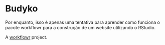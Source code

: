 # Budyko

Por enquanto, isso é apenas uma tentativa para aprender como funciona o pacote workflowr para a construção de um website utilizando o RStudio.

A [workflowr][] project.

[workflowr]: https://github.com/workflowr/workflowr
